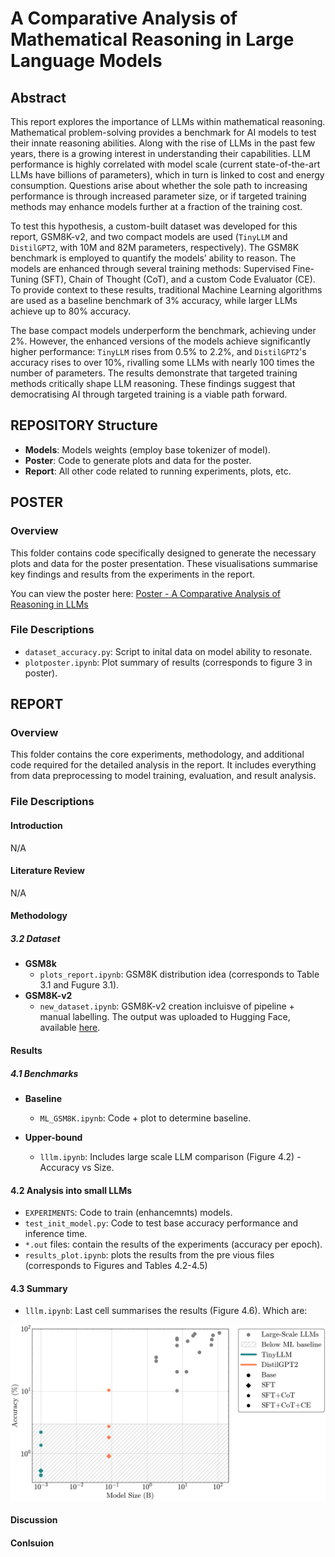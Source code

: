 # A Comparative Analysis of Mathematical Reasoning in Large Language Models

## Abstract
This report explores the importance of LLMs within mathematical reasoning. Mathematical problem-solving provides a benchmark for AI models to test their innate reasoning abilities. Along with the rise of LLMs in the past few years, there is a growing interest in understanding their capabilities. LLM performance is highly correlated with model scale (current state-of-the-art LLMs have billions of parameters), which in turn is linked to cost and energy consumption. Questions arise about whether the sole path to increasing performance is through increased parameter size, or if targeted training methods may enhance models further at a fraction of the training cost.

To test this hypothesis, a custom-built dataset was developed for this report, GSM8K-v2, and two compact models are used (`TinyLLM` and `DistilGPT2`, with 10M and 82M parameters, respectively). The GSM8K benchmark is employed to quantify the models’ ability to reason. The models are enhanced through several training methods: Supervised Fine-Tuning (SFT), Chain of Thought (CoT), and a custom Code Evaluator (CE). To provide context to these results, traditional Machine Learning algorithms are used as a baseline benchmark of 3% accuracy, while larger LLMs achieve up to 80% accuracy. 

The base compact models underperform the benchmark, achieving under 2%.  However, the enhanced versions of the models achieve significantly higher performance: `TinyLLM` rises from 0.5% to 2.2%, and `DistilGPT2`'s accuracy rises to over 10%, rivalling some LLMs with nearly 100 times the number of parameters. The results demonstrate that targeted training methods critically shape LLM reasoning. These findings suggest that democratising AI through targeted training is a viable path forward.
## REPOSITORY Structure
- **Models**: Models weights (employ base tokenizer of model). 
- **Poster**: Code to generate plots and data for the poster.
- **Report**: All other code related to running experiments, plots, etc.

## POSTER
### Overview
This folder contains code specifically designed to generate the necessary plots and data for the poster presentation. These visualisations summarise key findings and results from the experiments in the report. 

You can view the poster here:
[Poster - A Comparative Analysis of Reasoning in LLMs](Poster/Poster.pdf)

### File Descriptions
- `dataset_accuracy.py`: Script to inital data on model ability to resonate.
- `plotposter.ipynb`: Plot summary of results (corresponds to figure 3 in poster).

## REPORT
### Overview
This folder contains the core experiments, methodology, and additional code required for the detailed analysis in the report. It includes everything from data preprocessing to model training, evaluation, and result analysis.

### File Descriptions

#### Introduction
N/A

#### Literature Review
N/A

#### Methodology
##### 3.2 Dataset
- **GSM8k** 
    - `plots_report.ipynb`: GSM8K distribution idea (corresponds to Table 3.1 and Fugure 3.1).
- **GSM8K-v2**
    - `new_dataset.ipynb`: GSM8K-v2 creation incluisve of pipeline + manual labelling. The output was uploaded to Hugging Face, available [here](https://huggingface.co/datasets/addaia/gsm8k-v2).

#### Results

##### 4.1 Benchmarks

- **Baseline**
    - `ML_GSM8K.ipynb`: Code + plot to determine baseline.

- **Upper-bound**
    - `lllm.ipynb`: Includes large scale LLM comparison (Figure 4.2) - Accuracy vs Size. 

#### 4.2 Analysis into small LLMs

- `EXPERIMENTS`: Code to train (enhancemnts) models.
- `test_init_model.py`: Code to test base accuracy performance and inference time. 
- `*.out` files: contain the results of the experiments (accuracy per epoch).
- `results_plot.ipynb`: plots the results from the pre vious files (corresponds to Figures and Tables 4.2-4.5)

#### 4.3 Summary

- `lllm.ipynb`: Last cell summarises the results (Figure 4.6). Which are:

![Summary](./Report/summary_results.png)

#### Discussion

#### Conlsuion

